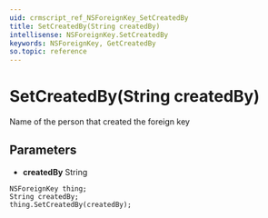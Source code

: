 ```yaml
---
uid: crmscript_ref_NSForeignKey_SetCreatedBy
title: SetCreatedBy(String createdBy)
intellisense: NSForeignKey.SetCreatedBy
keywords: NSForeignKey, GetCreatedBy
so.topic: reference
---
```


# SetCreatedBy(String createdBy)

Name of the person that created the foreign key

## Parameters

* **createdBy** String

```crmscript
NSForeignKey thing;
String createdBy;
thing.SetCreatedBy(createdBy);
```

